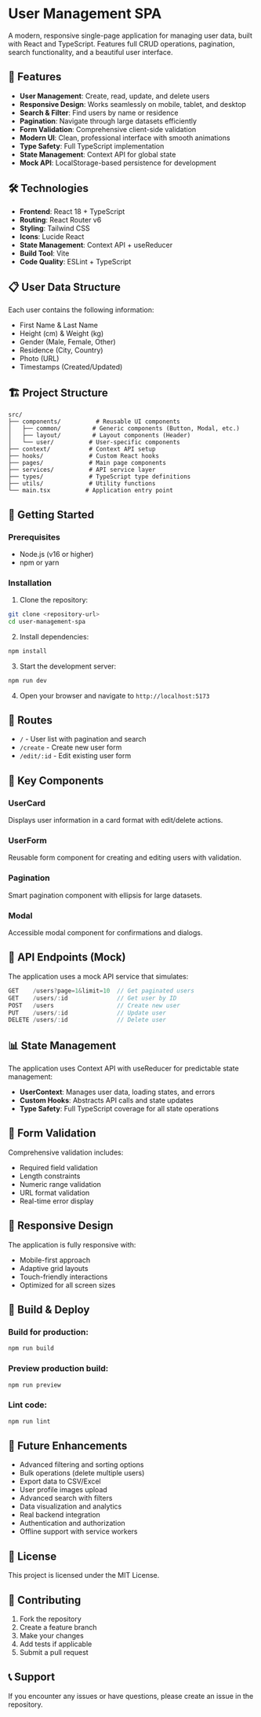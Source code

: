 # User Management SPA

A modern, responsive single-page application for managing user data, built with React and TypeScript. Features full CRUD operations, pagination, search functionality, and a beautiful user interface.

## 🚀 Features

- **User Management**: Create, read, update, and delete users
- **Responsive Design**: Works seamlessly on mobile, tablet, and desktop
- **Search & Filter**: Find users by name or residence
- **Pagination**: Navigate through large datasets efficiently
- **Form Validation**: Comprehensive client-side validation
- **Modern UI**: Clean, professional interface with smooth animations
- **Type Safety**: Full TypeScript implementation
- **State Management**: Context API for global state
- **Mock API**: LocalStorage-based persistence for development

## 🛠️ Technologies

- **Frontend**: React 18 + TypeScript
- **Routing**: React Router v6
- **Styling**: Tailwind CSS
- **Icons**: Lucide React
- **State Management**: Context API + useReducer
- **Build Tool**: Vite
- **Code Quality**: ESLint + TypeScript

## 📋 User Data Structure

Each user contains the following information:
- First Name & Last Name
- Height (cm) & Weight (kg)
- Gender (Male, Female, Other)
- Residence (City, Country)
- Photo (URL)
- Timestamps (Created/Updated)

## 🏗️ Project Structure

```
src/
├── components/          # Reusable UI components
│   ├── common/         # Generic components (Button, Modal, etc.)
│   ├── layout/         # Layout components (Header)
│   └── user/          # User-specific components
├── context/           # Context API setup
├── hooks/             # Custom React hooks
├── pages/             # Main page components
├── services/          # API service layer
├── types/             # TypeScript type definitions
├── utils/             # Utility functions
└── main.tsx          # Application entry point
```

## 🚦 Getting Started

### Prerequisites

- Node.js (v16 or higher)
- npm or yarn

### Installation

1. Clone the repository:
```bash
git clone <repository-url>
cd user-management-spa
```

2. Install dependencies:
```bash
npm install
```

3. Start the development server:
```bash
npm run dev
```

4. Open your browser and navigate to `http://localhost:5173`

## 📱 Routes

- `/` - User list with pagination and search
- `/create` - Create new user form
- `/edit/:id` - Edit existing user form

## 🎨 Key Components

### UserCard
Displays user information in a card format with edit/delete actions.

### UserForm
Reusable form component for creating and editing users with validation.

### Pagination
Smart pagination component with ellipsis for large datasets.

### Modal
Accessible modal component for confirmations and dialogs.

## 🔧 API Endpoints (Mock)

The application uses a mock API service that simulates:

```typescript
GET    /users?page=1&limit=10  // Get paginated users
GET    /users/:id              // Get user by ID
POST   /users                  // Create new user
PUT    /users/:id              // Update user
DELETE /users/:id              // Delete user
```

## 📊 State Management

The application uses Context API with useReducer for predictable state management:

- **UserContext**: Manages user data, loading states, and errors
- **Custom Hooks**: Abstracts API calls and state updates
- **Type Safety**: Full TypeScript coverage for all state operations

## 🎯 Form Validation

Comprehensive validation includes:
- Required field validation
- Length constraints
- Numeric range validation
- URL format validation
- Real-time error display

## 📱 Responsive Design

The application is fully responsive with:
- Mobile-first approach
- Adaptive grid layouts
- Touch-friendly interactions
- Optimized for all screen sizes

## 🚀 Build & Deploy

### Build for production:
```bash
npm run build
```

### Preview production build:
```bash
npm run preview
```

### Lint code:
```bash
npm run lint
```

## 🔮 Future Enhancements

- Advanced filtering and sorting options
- Bulk operations (delete multiple users)
- Export data to CSV/Excel
- User profile images upload
- Advanced search with filters
- Data visualization and analytics
- Real backend integration
- Authentication and authorization
- Offline support with service workers

## 📄 License

This project is licensed under the MIT License.

## 🤝 Contributing

1. Fork the repository
2. Create a feature branch
3. Make your changes
4. Add tests if applicable
5. Submit a pull request

## 📞 Support

If you encounter any issues or have questions, please create an issue in the repository.